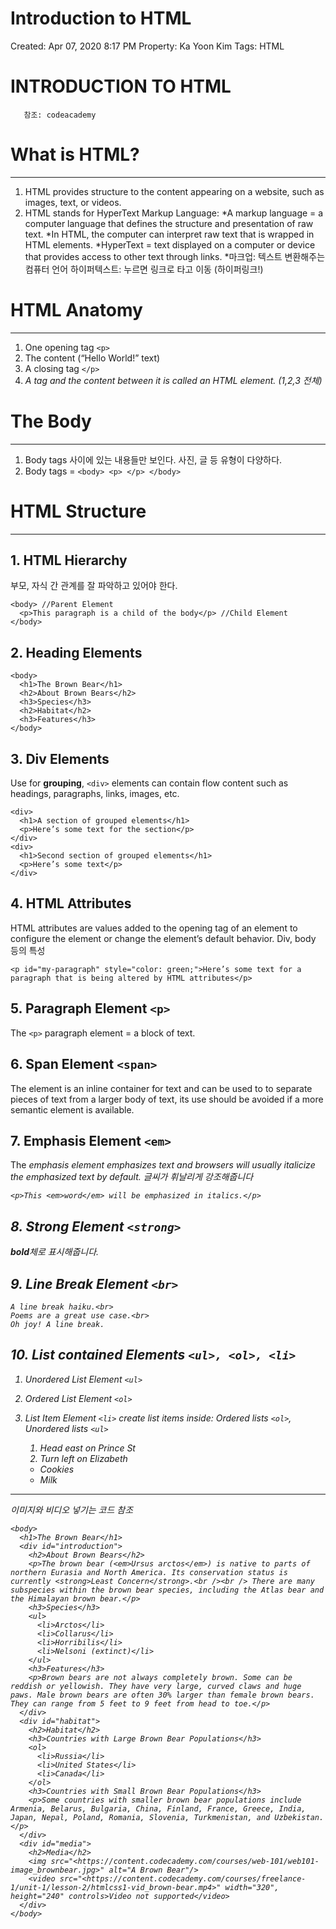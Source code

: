 # Introduction to HTML

Created: Apr 07, 2020 8:17 PM
Property: Ka Yoon Kim
Tags: HTML

# INTRODUCTION TO HTML

       참조: codeacademy
    

# What is HTML?

---

1. HTML provides structure to the content appearing on a website, such as images, text, or videos.
2. HTML stands for HyperText Markup Language:
*A markup language = a computer language that defines the structure and presentation of raw text.
*In HTML, the computer can interpret raw text that is wrapped in HTML elements.
*HyperText = text displayed on a computer or device that provides access to other text through links.
*마크업: 텍스트 변환해주는 컴퓨터 언어 하이퍼텍스트: 누르면 링크로 타고 이동 (하이퍼링크!)

# HTML Anatomy

---

1. One opening tag `<p>`
2. The content (“Hello World!” text)
3. A closing tag `</p>`
4. *A tag and the content between it is called an HTML element. (1,2,3 전체)*

# The Body

---

1. Body tags 사이에 있는 내용들만 보인다. 사진, 글 등 유형이 다양하다.
2. Body tags = `<body> <p> </p> </body>`

# HTML Structure

---

## 1. HTML Hierarchy

부모, 자식 간 관계를 잘 파악하고 있어야 한다.

    <body> //Parent Element
      <p>This paragraph is a child of the body</p> //Child Element
    </body>
    
    

## 2. Heading Elements

    <body>
      <h1>The Brown Bear</h1>
      <h2>About Brown Bears</h2>
      <h3>Species</h3>
      <h2>Habitat</h2>
      <h3>Features</h3>
    </body>
    

## 3. Div Elements

Use for **grouping**, `<div>` elements can contain flow content such as headings, paragraphs, links, images, etc.

    <div>
      <h1>A section of grouped elements</h1>
      <p>Here’s some text for the section</p>
    </div>
    <div>
      <h1>Second section of grouped elements</h1>
      <p>Here’s some text</p>
    </div>
    

## 4. HTML Attributes

HTML attributes are values added to the opening tag of an element to configure the element or change the element’s default behavior. Div, body 등의 특성

    <p id="my-paragraph" style="color: green;">Here’s some text for a paragraph that is being altered by HTML attributes</p>
    

## 5. Paragraph Element `<p>`

The `<p>` paragraph element = a block of text.

## 6. Span Element `<span>`

The <span> element is an inline container for text and can be used to to separate pieces of text from a larger body of text, its use should be avoided if a more semantic element is available.

## 7. Emphasis Element `<em>`

The <em> emphasis element emphasizes text and browsers will usually italicize the emphasized text by default.
*글씨가 휘날리게 강조해줍니다*

    <p>This <em>word</em> will be emphasized in italics.</p>
    

## 8. Strong Element `<strong>`

**bold**체로 표시해줍니다.

## 9. Line Break Element `<br>`

    A line break haiku.<br>
    Poems are a great use case.<br>
    Oh joy! A line break.
    

## 10. List contained Elements `<ul>, <ol>, <li>`

1. Unordered List Element `<ul>`
2. Ordered List Element `<ol>`
3. List Item Element `<li>` create list items inside: Ordered lists `<ol>`, Unordered lists `<ul>`

    <ol>
      <li>Head east on Prince St</li>
      <li>Turn left on Elizabeth</li>
    </ol>
    

    <ul>
      <li>Cookies</li>
      <li>Milk</li>
    </ul>
    

---

이미지와 비디오 넣기는 코드 참조

    <body>
      <h1>The Brown Bear</h1>
      <div id="introduction">
        <h2>About Brown Bears</h2>
        <p>The brown bear (<em>Ursus arctos</em>) is native to parts of northern Eurasia and North America. Its conservation status is currently <strong>Least Concern</strong>.<br /><br /> There are many subspecies within the brown bear species, including the Atlas bear and the Himalayan brown bear.</p>
        <h3>Species</h3>
        <ul>
          <li>Arctos</li>
          <li>Collarus</li>
          <li>Horribilis</li>
          <li>Nelsoni (extinct)</li>
        </ul>
        <h3>Features</h3>
        <p>Brown bears are not always completely brown. Some can be reddish or yellowish. They have very large, curved claws and huge paws. Male brown bears are often 30% larger than female brown bears. They can range from 5 feet to 9 feet from head to toe.</p>
      </div>
      <div id="habitat">
        <h2>Habitat</h2>
        <h3>Countries with Large Brown Bear Populations</h3>
        <ol>
          <li>Russia</li>
          <li>United States</li>
          <li>Canada</li>
        </ol>
        <h3>Countries with Small Brown Bear Populations</h3>
        <p>Some countries with smaller brown bear populations include Armenia, Belarus, Bulgaria, China, Finland, France, Greece, India, Japan, Nepal, Poland, Romania, Slovenia, Turkmenistan, and Uzbekistan.</p>
      </div>
      <div id="media">
        <h2>Media</h2>
        <img src="<https://content.codecademy.com/courses/web-101/web101-image_brownbear.jpg>" alt="A Brown Bear"/>
        <video src="<https://content.codecademy.com/courses/freelance-1/unit-1/lesson-2/htmlcss1-vid_brown-bear.mp4>" width="320", height="240" controls>Video not supported</video>
      </div>
    </body>